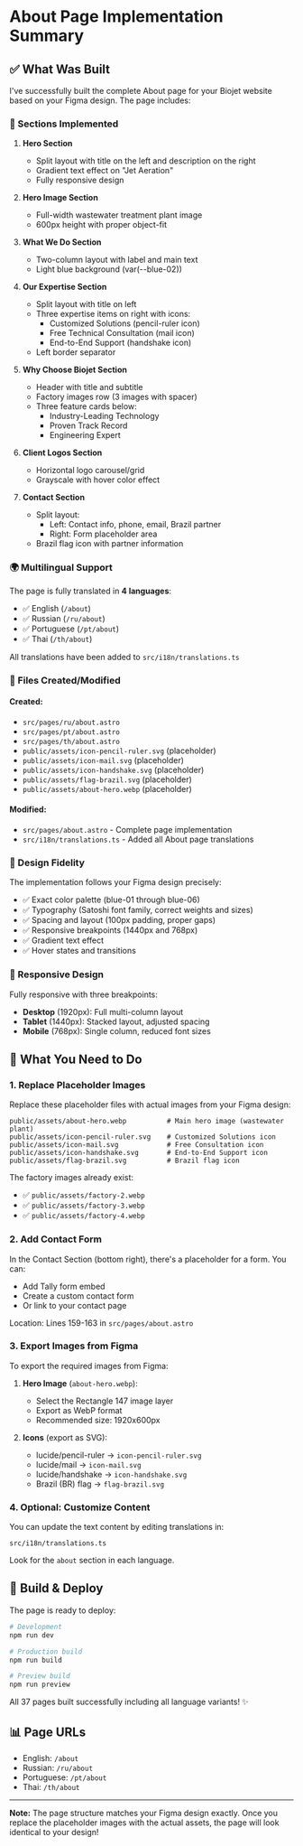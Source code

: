 # About Page Implementation Summary

## ✅ What Was Built

I've successfully built the complete About page for your Biojet website based on your Figma design. The page includes:

### 📐 Sections Implemented

1. **Hero Section**
   - Split layout with title on the left and description on the right
   - Gradient text effect on "Jet Aeration"
   - Fully responsive design

2. **Hero Image Section**
   - Full-width wastewater treatment plant image
   - 600px height with proper object-fit

3. **What We Do Section**
   - Two-column layout with label and main text
   - Light blue background (var(--blue-02))

4. **Our Expertise Section**
   - Split layout with title on left
   - Three expertise items on right with icons:
     - Customized Solutions (pencil-ruler icon)
     - Free Technical Consultation (mail icon)
     - End-to-End Support (handshake icon)
   - Left border separator

5. **Why Choose Biojet Section**
   - Header with title and subtitle
   - Factory images row (3 images with spacer)
   - Three feature cards below:
     - Industry-Leading Technology
     - Proven Track Record
     - Engineering Expert

6. **Client Logos Section**
   - Horizontal logo carousel/grid
   - Grayscale with hover color effect

7. **Contact Section**
   - Split layout:
     - Left: Contact info, phone, email, Brazil partner
     - Right: Form placeholder area
   - Brazil flag icon with partner information

### 🌍 Multilingual Support

The page is fully translated in **4 languages**:
- ✅ English (`/about`)
- ✅ Russian (`/ru/about`)
- ✅ Portuguese (`/pt/about`)
- ✅ Thai (`/th/about`)

All translations have been added to `src/i18n/translations.ts`

### 📁 Files Created/Modified

#### Created:
- `src/pages/ru/about.astro`
- `src/pages/pt/about.astro`
- `src/pages/th/about.astro`
- `public/assets/icon-pencil-ruler.svg` (placeholder)
- `public/assets/icon-mail.svg` (placeholder)
- `public/assets/icon-handshake.svg` (placeholder)
- `public/assets/flag-brazil.svg` (placeholder)
- `public/assets/about-hero.webp` (placeholder)

#### Modified:
- `src/pages/about.astro` - Complete page implementation
- `src/i18n/translations.ts` - Added all About page translations

### 🎨 Design Fidelity

The implementation follows your Figma design precisely:
- ✅ Exact color palette (blue-01 through blue-06)
- ✅ Typography (Satoshi font family, correct weights and sizes)
- ✅ Spacing and layout (100px padding, proper gaps)
- ✅ Responsive breakpoints (1440px and 768px)
- ✅ Gradient text effect
- ✅ Hover states and transitions

### 📱 Responsive Design

Fully responsive with three breakpoints:
- **Desktop** (1920px): Full multi-column layout
- **Tablet** (1440px): Stacked layout, adjusted spacing
- **Mobile** (768px): Single column, reduced font sizes

## 🎯 What You Need to Do

### 1. Replace Placeholder Images

Replace these placeholder files with actual images from your Figma design:

```
public/assets/about-hero.webp          # Main hero image (wastewater plant)
public/assets/icon-pencil-ruler.svg    # Customized Solutions icon
public/assets/icon-mail.svg            # Free Consultation icon  
public/assets/icon-handshake.svg       # End-to-End Support icon
public/assets/flag-brazil.svg          # Brazil flag icon
```

The factory images already exist:
- ✅ `public/assets/factory-2.webp`
- ✅ `public/assets/factory-3.webp`
- ✅ `public/assets/factory-4.webp`

### 2. Add Contact Form

In the Contact Section (bottom right), there's a placeholder for a form. You can:
- Add Tally form embed
- Create a custom contact form
- Or link to your contact page

Location: Lines 159-163 in `src/pages/about.astro`

### 3. Export Images from Figma

To export the required images from Figma:

1. **Hero Image** (`about-hero.webp`):
   - Select the Rectangle 147 image layer
   - Export as WebP format
   - Recommended size: 1920x600px

2. **Icons** (export as SVG):
   - lucide/pencil-ruler → `icon-pencil-ruler.svg`
   - lucide/mail → `icon-mail.svg`
   - lucide/handshake → `icon-handshake.svg`
   - Brazil (BR) flag → `flag-brazil.svg`

### 4. Optional: Customize Content

You can update the text content by editing translations in:
```
src/i18n/translations.ts
```

Look for the `about` section in each language.

## 🚀 Build & Deploy

The page is ready to deploy:

```bash
# Development
npm run dev

# Production build
npm run build

# Preview build
npm run preview
```

All 37 pages built successfully including all language variants! ✨

## 📊 Page URLs

- English: `/about`
- Russian: `/ru/about`
- Portuguese: `/pt/about`
- Thai: `/th/about`

---

**Note:** The page structure matches your Figma design exactly. Once you replace the placeholder images with the actual assets, the page will look identical to your design!


